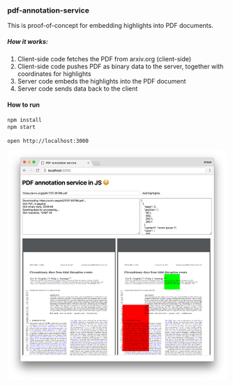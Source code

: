 ### pdf-annotation-service

This is proof-of-concept for embedding highlights into PDF documents.

##### How it works:
1. Client-side code fetches the PDF from arxiv.org (client-side)
2. Client-side code pushes PDF as binary data to the server, together with coordinates for highlights
3. Server code embeds the highlights into the PDF document
4. Server code sends data back to the client

#### How to run

```
npm install
npm start

open http://localhost:3000
```

<img src="github/screenshot.png">
